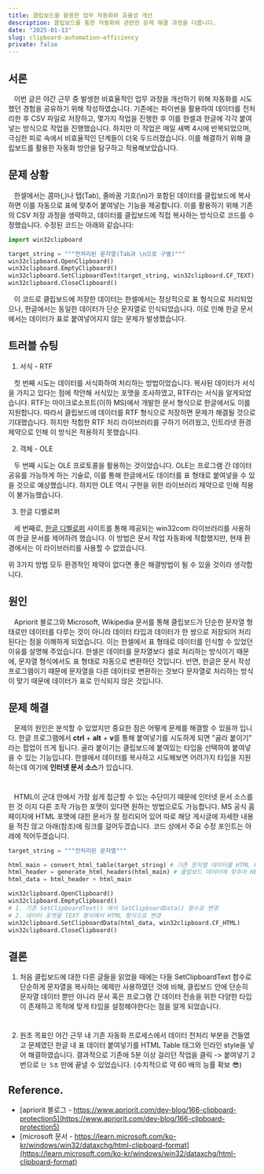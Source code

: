 ```yaml
---
title: 클립보드를 활용한 업무 자동화와 효율성 개선
description: 클립보드를 통한 자동화와 관련한 문제 해결 과정을 다룹니다.
date: "2025-01-13"
slug: clipboard-automation-efficiency
private: false
---
```


## 서론

&nbsp;&nbsp;&nbsp;이번 글은 야간 근무 중 발생한 비효율적인 업무 과정을 개선하기 위해 자동화를 시도했던 경험을 공유하기 위해 작성하였습니다. 기존에는 파이썬을 활용하여 데이터를 전처리한 후 CSV 파일로 저장하고, 몇가지 작업을 진행한 후 이를 한셀과 한글에 각각 붙여넣는 방식으로 작업을 진행했습니다. 하지만 이 작업은 매일 새벽 4시에 반복되었으며, 극심한 피로 속에서 비효율적인 단계들이 더욱 두드러졌습니다. 이를 해결하기 위해 클립보드를 활용한 자동화 방안을 탐구하고 적용해보았습니다.

## 문제 상황

&nbsp;&nbsp;&nbsp;한셀에서는 콤마(,)나 탭(Tab), 줄바꿈 기호(\n)가 포함된 데이터를 클립보드에 복사하면 이를 자동으로 표에 맞추어 붙여넣는 기능을 제공합니다. 이를 활용하기 위해 기존의 CSV 저장 과정을 생략하고, 데이터를 클립보드에 직접 복사하는 방식으로 코드를 수정했습니다. 수정된 코드는 아래와 같습니다:

```python
import win32clipboard

target_string = """전처리된 문자열(Tab과 \n으로 구별)"""
win32clipboard.OpenClipboard()
win32clipboard.EmptyClipboard()
win32clipboard.SetClipboardText(target_string, win32clipboard.CF_TEXT)
win32clipboard.CloseClipboard()
```

&nbsp;&nbsp;&nbsp;이 코드로 클립보드에 저장한 데이터는 한셀에서는 정상적으로 표 형식으로 처리되었으나, 한글에서는 동일한 데이터가 단순 문자열로 인식되었습니다. 이로 인해 한글 문서에서는 데이터가 표로 붙여넣어지지 않는 문제가 발생했습니다.

## 트러블 슈팅

1. 서식 - RTF

&nbsp;&nbsp;&nbsp;첫 번째 시도는 데이터를 서식화하여 처리하는 방법이었습니다. 복사된 데이터가 서식을 가지고 있다는 점에 착안해 서식있는 포맷을 조사하였고, RTF라는 서식을 알게되었습니다. RTF는 마이크로소프트(이하 MS)에서 개발한 문서 형식으로 한글에서도 이를 지원합니다. 따라서 클립보드에 데이터를 RTF 형식으로 저장하면 문제가 해결될 것으로 기대했습니다. 하지만 적합한 RTF 처리 라이브러리를 구하기 어려웠고, 인트라넷 환경 제약으로 인해 이 방식은 적용하지 못했습니다.

2. 객체 - OLE

&nbsp;&nbsp;&nbsp;두 번째 시도는 OLE 프로토콜을 활용하는 것이었습니다. OLE는 프로그램 간 데이터 공유를 가능하게 하는 기술로, 이를 통해 한글에서도 데이터를 표 형태로 붙여넣을 수 있을 것으로 예상했습니다. 하지만 OLE 역시 구현을 위한 라이브러리 제약으로 인해 적용이 불가능했습니다.

3. 한글 디벨로퍼

&nbsp;&nbsp;&nbsp;세 번째로, [한글 디벨로퍼](https://developer.hancom.com/) 사이트를 통해 제공되는 win32com 라이브러리를 사용하여 한글 문서를 제어하려 했습니다. 이 방법은 문서 작업 자동화에 적합했지만, 현재 환경에서는 이 라이브러리를 사용할 수 없었습니다.

위 3가지 방법 모두 환경적인 제약이 없다면 좋은 해결방법이 될 수 있을 것이라 생각합니다.

## 원인

&nbsp;&nbsp;&nbsp;Apriorit 블로그와 Microsoft, Wikipedia 문서를 통해 클립보드가 단순한 문자열 형태로만 데이터를 다루는 것이 아니라 데이터 타입과 데이터가 한 쌍으로 저장되어 처리된다는 점을 이해하게 되었습니다. 이는 한셀에서 표 형태로 데이터를 인식할 수 있었던 이유를 설명해 주었습니다. 한셀은 데이터를 문자열보다 셀로 처리하는 방식이기 때문에, 문자열 형식에서도 표 형태로 자동으로 변환하던 것입니다. 반면, 한글은 문서 작성 프로그램이기 때문에 문자열을 다른 데이터로 변환하는 것보다 문자열로 처리하는 방식이 맞기 때문에 데이터가 표로 인식되지 않은 것입니다.

## 문제 해결

&nbsp;&nbsp;&nbsp;문제의 원인은 분석할 수 있었지만 중요한 점은 어떻게 문제를 해결할 수 있을까 입니다. 한글 프로그램에서 **ctrl** + **alt** + **v**를 통해 붙여넣기를 시도하게 되면 "골라 붙이기" 라는 팝업이 뜨게 됩니다. 골라 붙이기는 클립보드에 붙여있는 타입을 선택하여 붙여넣을 수 있는 기능입니다. 한셀에서 데이터를 복사하고 시도해보면 어려가지 타입을 지원하는데 여기에 **인터넷 문서 소스**가 있습니다.

#

&nbsp;&nbsp;&nbsp;HTML이 군대 안에서 가장 쉽게 접근할 수 있는 수단이기 때문에 인터넷 문서 소스를 한 것 이지 다른 조작 가능한 포맷이 있다면 원하는 방법으로도 가능합니다. MS 공식 홈페이지에 HTML 포맷에 대한 문서가 잘 정리되어 있어 따로 해당 게시글에 자세한 내용을 적진 않고 아래(참조)에 링크를 걸어두겠습니다. 코드 상에서 주요 수정 포인트는 아래에 적어두겠습니다.

```python
target_string = """전처리된 문자열"""

html_main = convert_html_table(target_string) # 기존 문자열 데이터를 HTML 테이블로 만들기
html_header = generate_html_headers(html_main) # 클립보드 데이터에 맞추어 HEADER 붙이기
html_data = html_header + html_main

win32clipboard.OpenClipboard()
win32clipboard.EmptyClipboard()
# 1. 기존 SetClipboardText() 에서 SetClipboardData() 함수로 변경
# 2. 데이터 포맷을 TEXT 형식에서 HTML 형식으로 변경
win32clipboard.SetClipboardData(html_data, win32clipboard.CF_HTML)
win32clipboard.CloseClipboard()
```

## 결론

1. 처음 클립보드에 대한 다른 글들을 읽었을 때에는 다들 SetClipboardText 함수로 단순하게 문자열을 복사하는 예제만 사용하였던 것에 비해, 클립보드 안에 단순히 문자열 데이터 뿐만 아니라 문서 혹은 프로그램 간 데이터 전송을 위한 다양한 타입이 존재하고 목적에 맞게 타입을 설정해야한다는 점을 알게 되었습니다.

#

2. 원초 목표인 야간 근무 내 기존 자동화 프로세스에서 데이터 전처리 부분을 건들였고 문제였던 한글 내 표 데이터 붙여넣기를 HTML Table 태그와 인라인 style을 넣어 해결하였습니다. 결과적으로 기존에 5분 이상 걸리던 작업을 클릭 -> 붙여넣기 2번으로 `단 5초` 만에 끝낼 수 있었습니다. (수치적으로 약 60 배의 능률 확보 😎)

## Reference.

- [apriorit 블로그 - https://www.apriorit.com/dev-blog/166-clipboard-protection5](https://www.apriorit.com/dev-blog/166-clipboard-protection5)
- [microsoft 문서 - https://learn.microsoft.com/ko-kr/windows/win32/dataxchg/html-clipboard-format](https://learn.microsoft.com/ko-kr/windows/win32/dataxchg/html-clipboard-format)
